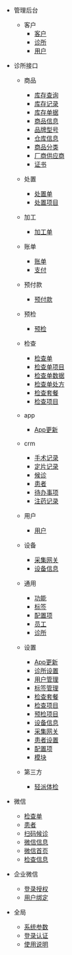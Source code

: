 - 管理后台
    - 客户
        - [客户](/管理/客户.md)
        - [诊所](/管理/诊所.md)
        - [用户](/管理/用户.md)
- 诊所接口      
    - 商品
      - [库存查询](/诊所/商品/库存查询.md)
      - [库存记录](/诊所/商品/库存记录.md)
      - [库存单据](/诊所/商品/库存单据.md)
      - [商品信息](/诊所/商品/商品信息.md)
      - [品牌型号](/诊所/商品/品牌型号.md)
      - [仓库信息](/诊所/商品/仓库信息.md)
      - [商品分类](/诊所/商品/商品分类.md)
      - [厂商供应商](/诊所/商品/厂商供应商.md)
      - [证书](/诊所/商品/证书.md)

    - 处置
      - [处置单](/诊所/处置/处置单.md)
      - [处置项目](/诊所/处置/处置项目.md)
      
    - 加工
      - [加工单](/诊所/加工/加工单.md)

    - 账单
      - [账单](/诊所/账单/账单.md)
      - [支付](/诊所/账单/支付.md)

    - 预付款
      - [预付款](/诊所/预付款/预付款.md)
      
    - 预检
      - [预检](/诊所/预检/预检.md)

    - 检查
        - [检查单](/诊所/检查/检查单.md)
        - [检查单项目](/诊所/检查/检查单项目.md)
        - [检查单数据](/诊所/检查/检查单数据.md)     
        - [检查单处方](/诊所/检查/检查单处方.md)
        - [检查套餐](/诊所/检查/检查套餐.md)
        - [检查项目](/诊所/检查/检查项目.md)
      
    - app
        - [App更新](/诊所/app/app更新.md)
      
    - crm
        - [手术记录](/诊所/crm/手术记录.md)
        - [定片记录](/诊所/crm/定片记录.md)
        - [候诊](/诊所/crm/候诊.md)
        - [患者](/诊所/crm/患者.md)
        - [待办事项](/诊所/crm/待办事项.md)
        - [注药记录](/诊所/crm/注药记录.md)
      
    - 用户
        - [用户](/诊所/用户/用户.md)
  
    - 设备
        - [采集网关](/诊所/设备/采集网关.md)
        - [设备信息](/诊所/设备/设备信息.md)
     
    - 通用
        - [功能](/诊所/通用/功能.md)
        - [标签](/诊所/通用/标签.md)
        - [配置项](/诊所/通用/配置项.md)
        - [员工](/诊所/通用/员工.md)
        - [诊所](/诊所/通用/诊所.md)
      
    - 设置      
      - [App更新](/诊所/设置/app更新.md)
      - [诊所设置](/诊所/设置/诊所设置.md)
      - [用户管理](/诊所/设置/用户管理.md)
      - [标签管理](/诊所/设置/标签管理.md)
      - [检查套餐](/诊所/设置/检查套餐.md)
      - [检查项目](/诊所/设置/检查项目.md)
      - [预检项目](/诊所/设置/预检项目.md)
      - [设备信息](/诊所/设置/设备信息.md)
      - [采集网关](/诊所/设置/采集网关.md)
      - [患者设置](/诊所/设置/患者设置.md)
      - [配置项](/诊所/设置/配置项.md)
      - [模块](/诊所/设置/模块管理.md)
      
    - 第三方
      - [轻派体检](/诊所/第三方/轻派体检.md)
      
- 微信
    - [检查单](/微信/检查单.md)
    - [患者](/微信/患者.md)
    - [扫码候诊](/微信/扫码候诊.md)
    - [微信信息](/微信/微信信息.md)
    - [微信首页](/微信/微信首页.md)
    - [检查信息](/微信/检查信息.md)

- 企业微信
    - [登录授权](/企业微信/登录授权.md)
    - [用户绑定](/企业微信/用户绑定.md)
    
- 全局
    - [系统参数](/全局/系统参数.md)
    - [登录认证](/全局/登录认证.md)
    - [使用说明](/全局/使用说明.md)
